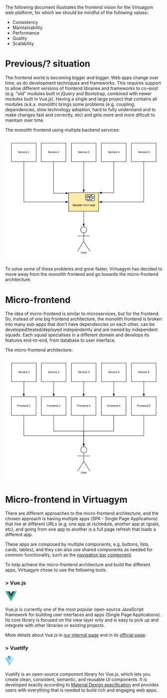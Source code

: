 The following document illustrates the frontend vision for the Virtuagym web platform, for which we should be mindful of the following values:

- Consistency
- Maintainability
- Performance
- Quality
- Scalability

# Previous/? situation

The frontend world is becoming bigger and bigger. Web apps change over time, as do development techniques and frameworks. This requires support to allow different versions of frontend libraries and frameworks to co-exist (e.g. "old" modules built in jQuery and Bootstrap, combined with newer modules built in Vue.js). Having a single and large project that contains all modules (a.k.a. monolith) brings some problems (e.g. coupling, dependencies, slow technology adoption, hard to fully understand and to make changes fast and correctly, etc) and gets more and more dificult to maintain over time.

The monolith frontend using multiple backend services:

![Monolith frontend](https://raw.githubusercontent.com/AndersonMamede/temp-files/master/vision/monolith-front-end.png)

To solve some of those problems and grow faster, Virtuagym has decided to move away from the monolith frontend and go towards the micro-frontend architecture.

# Micro-frontend

The idea of micro-frontend is similar to microservices, but for the frontend. So, instead of one big frontend architecture, the monolith frontend is broken into many sub-apps that don't have dependencies on each other, can be developed/tested/deployed independently and are owned by independent squads. Each squad specialises in a different domain and develops its features end-to-end, from database to user interface.

The micro-frontend architecture:

![Micro-frontend](https://raw.githubusercontent.com/AndersonMamede/temp-files/master/vision/micro-frontend.png)

# Micro-frontend in Virtuagym

There are different approaches to the micro-frontend architecture, and the chosen approach is having multiple apps (SPA - Single Page Applications) that live at different URLs (e.g. one app at /schedule, another app at /goals, etc), and going from one app to another is a full page refresh that loads a different app.

These apps are composed by multiple components, e.g. buttons, lists, cards, tables), and they can also use shared components as needed for common functionality, such as the [navigation bar component](https://git.digifit.in/frontend-developer/vue-package-navigation-bar).

To help achieve the micro-frontend architecture and build the different apps, Virtuagym chose to use the following tools:

### > Vue.js

<img src="https://raw.githubusercontent.com/AndersonMamede/temp-files/master/vision/vuejs.png" height="32"/>

Vue.js is currently one of the most popular open-source JavaScript framework for building user interfaces and apps (Single Page Applications). Its core library is focused on the view layer only and is easy to pick up and integrate with other libraries or existing projects.

More details about Vue.js in [our internal page](https://virtuagymdev.atlassian.net/wiki/spaces/DEVWIKI/pages/438632493/Intro+to+Vue.js) and in its [official page](https://vuejs.org/).

### > Vuetify

<img src="https://raw.githubusercontent.com/AndersonMamede/temp-files/master/vision/vuetify.png" height="32"/>

Vuetify is an open-source component library for Vue.js, which lets you create clean, consistent, semantic, and reusable UI components. It is developed exactly according to [Material Design specification](https://material.io/) and provides users with everything that is needed to build rich and engaging web apps.
